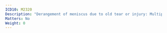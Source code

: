 ```yaml
---
ICD10: M2320
Description: "Derangement of meniscus due to old tear or injury: Multiple sites"
Matters: No
Weight: 0
---
```


